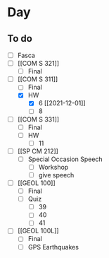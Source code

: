 

# Day 

## To do
- [ ] Fasca
- [ ] [[COM S 321]]
	- [ ] Final
- [ ] [[COM S 311]]
	- [ ] Final
	- [x] HW
		- [x] 6  [[2021-12-01]]
		- [ ] 8
- [ ] [[COM S 331]]
	- [ ] Final
	- [ ] HW
		- [ ] 11
- [ ] [[SP CM 212]]
	- [ ] Special Occasion Speech
		- [ ]  Workshop
		- [ ]  give speech 
- [ ]  [[GEOL 100]]
	- [ ]  Final
	- [ ]  Quiz 
		- [ ]  39
		- [ ]  40
		- [ ]  41
- [ ]  [[GEOL 100L]]
	- [ ]  Final
	- [ ]  GPS Earthquakes 